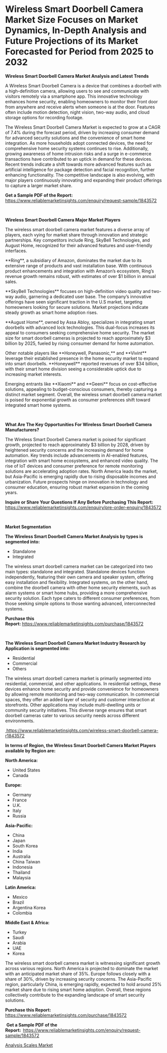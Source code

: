 <p><h1>Wireless Smart Doorbell Camera Market Size Focuses on Market Dynamics, In-Depth Analysis and Future Projections of its Market Forecasted for Period from 2025 to 2032</h1></p><p><strong>Wireless Smart Doorbell Camera Market Analysis and Latest Trends</strong></p>
<p><p>A Wireless Smart Doorbell Camera is a device that combines a doorbell with a high-definition camera, allowing users to see and communicate with visitors remotely via a smartphone app. This innovative technology enhances home security, enabling homeowners to monitor their front door from anywhere and receive alerts when someone is at the door. Features often include motion detection, night vision, two-way audio, and cloud storage options for recording footage.</p><p>The Wireless Smart Doorbell Camera Market is expected to grow at a CAGR of 7.4% during the forecast period, driven by increasing consumer demand for advanced security solutions and the convenience of smart home integration. As more households adopt connected devices, the need for comprehensive home security systems continues to rise. Additionally, growing awareness of home intrusion risks and a surge in e-commerce transactions have contributed to an uptick in demand for these devices. Recent trends indicate a shift towards more advanced features such as artificial intelligence for package detection and facial recognition, further enhancing functionality. The competitive landscape is also evolving, with major players continuously innovating and expanding their product offerings to capture a larger market share.</p></p>
<p><strong>Get a Sample PDF of the Report:&nbsp;</strong> <a href="https://www.reliablemarketinsights.com/enquiry/request-sample/1843572?utm_campaign=3317&utm_medium=2&utm_source=Github&utm_content=ia&utm_term=11042025&utm_id=wireless-smart-doorbell-camera">https://www.reliablemarketinsights.com/enquiry/request-sample/1843572</a></p>
<p>&nbsp;</p>
<p><strong>Wireless Smart Doorbell Camera Major Market Players</strong></p>
<p><p>The wireless smart doorbell camera market features a diverse array of players, each vying for market share through innovation and strategic partnerships. Key competitors include Ring, SkyBell Technologies, and August Home, recognized for their advanced features and user-friendly interfaces. </p><p>**Ring**, a subsidiary of Amazon, dominates the market due to its extensive range of products and vast installation base. With continuous product enhancements and integration with Amazon’s ecosystem, Ring’s revenue growth remains robust, with estimates of over $1 billion in annual sales.</p><p>**SkyBell Technologies** focuses on high-definition video quality and two-way audio, garnering a dedicated user base. The company’s innovative offerings have seen significant traction in the U.S market, targeting homeowners looking for secure solutions. Market projections indicate steady growth as smart home adoption rises.</p><p>**August Home**, owned by Assa Abloy, specializes in integrating smart doorbells with advanced lock technologies. This dual-focus increases its appeal to consumers seeking comprehensive home security. The market size for smart doorbell cameras is projected to reach approximately $3 billion by 2025, fueled by rising consumer demand for home automation.</p><p>Other notable players like **Honeywell, Panasonic,** and **Vivint** leverage their established presence in the home security market to expand into smart doorbells. **Honeywell** reported revenues of over $34 billion, with their smart home division seeing a considerable uptick due to increasing market interests.</p><p>Emerging entrants like **Xiaomi** and **Geeni** focus on cost-effective solutions, appealing to budget-conscious consumers, thereby capturing a distinct market segment. Overall, the wireless smart doorbell camera market is poised for exponential growth as consumer preferences shift toward integrated smart home systems.</p></p>
<p>&nbsp;</p>
<p><strong>What Are The Key Opportunities For Wireless Smart Doorbell Camera Manufacturers?</strong></p>
<p><p>The Wireless Smart Doorbell Camera market is poised for significant growth, projected to reach approximately $3 billion by 2028, driven by heightened security concerns and the increasing demand for home automation. Key trends include advancements in AI-enabled features, integration with smart home ecosystems, and enhanced video quality. The rise of IoT devices and consumer preference for remote monitoring solutions are accelerating adoption rates. North America leads the market, but Asia-Pacific is emerging rapidly due to rising disposable incomes and urbanization. Future prospects hinge on innovation in technology and consumer education, ensuring robust market expansion in the coming years.</p></p>
<p><strong>Inquire or Share Your Questions If Any Before Purchasing This Report:</strong> <a href="https://www.reliablemarketinsights.com/enquiry/pre-order-enquiry/1843572?utm_campaign=3317&utm_medium=2&utm_source=Github&utm_content=ia&utm_term=11042025&utm_id=wireless-smart-doorbell-camera">https://www.reliablemarketinsights.com/enquiry/pre-order-enquiry/1843572</a></p>
<p>&nbsp;</p>
<p><strong>Market Segmentation</strong></p>
<p><strong>The Wireless Smart Doorbell Camera Market Analysis by types is segmented into:</strong></p>
<p><ul><li>Standalone</li><li>Integrated</li></ul></p>
<p><p>The wireless smart doorbell camera market can be categorized into two main types: standalone and integrated. Standalone devices function independently, featuring their own camera and speaker system, offering easy installation and flexibility. Integrated systems, on the other hand, combine the doorbell camera with other home security elements, such as alarm systems or smart home hubs, providing a more comprehensive security solution. Each type caters to different consumer preferences, from those seeking simple options to those wanting advanced, interconnected systems.</p></p>
<p><strong>Purchase this Report:&nbsp;</strong><a href="https://www.reliablemarketinsights.com/purchase/1843572?utm_campaign=3317&utm_medium=2&utm_source=Github&utm_content=ia&utm_term=11042025&utm_id=wireless-smart-doorbell-camera">https://www.reliablemarketinsights.com/purchase/1843572</a></p>
<p>&nbsp;</p>
<p><strong>The Wireless Smart Doorbell Camera Market Industry Research by Application is segmented into:</strong></p>
<p><ul><li>Residential</li><li>Commercial</li><li>Others</li></ul></p>
<p><p>The wireless smart doorbell camera market is primarily segmented into residential, commercial, and other applications. In residential settings, these devices enhance home security and provide convenience for homeowners by allowing remote monitoring and two-way communication. In commercial spaces, they offer an added layer of security and customer interaction at storefronts. Other applications may include multi-dwelling units or community security initiatives. This diverse range ensures that smart doorbell cameras cater to various security needs across different environments.</p></p>
<p><a href="https://www.reliablemarketinsights.com/wireless-smart-doorbell-camera-r1843572?utm_campaign=3317&utm_medium=2&utm_source=Github&utm_content=ia&utm_term=11042025&utm_id=wireless-smart-doorbell-camera">&nbsp;https://www.reliablemarketinsights.com/wireless-smart-doorbell-camera-r1843572</a></p>
<p><strong>In terms of Region, the Wireless Smart Doorbell Camera Market Players available by Region are:</strong></p>
<p>
    <p> <strong> North America: </strong>
        <ul>
            <li>United States</li>
            <li>Canada</li>
        </ul>
        </p> 
    <p> <strong> Europe: </strong>
        <ul>
            <li>Germany</li>
            <li>France</li>
            <li>U.K.</li>
            <li>Italy</li>
            <li>Russia</li>
        </ul>
        </p> 
    <p> <strong> Asia-Pacific: </strong>
        <ul>
            <li>China</li>
            <li>Japan</li>
            <li>South Korea</li>
            <li>India</li>
            <li>Australia</li>
            <li>China Taiwan</li>
            <li>Indonesia</li>
            <li>Thailand</li>
            <li>Malaysia</li>
        </ul>
        </p> 
    <p> <strong> Latin America: </strong>
        <ul>
            <li>Mexico</li>
            <li>Brazil</li>
            <li>Argentina Korea</li>
            <li>Colombia</li>
        </ul>
        </p> 
    <p> <strong> Middle East & Africa: </strong>
        <ul>
            <li>Turkey</li>
            <li>Saudi</li>
            <li>Arabia</li>
            <li>UAE</li>
            <li>Korea</li>
        </ul>
    </p>
    </p>
<p><p>The wireless smart doorbell camera market is witnessing significant growth across various regions. North America is projected to dominate the market with an anticipated market share of 35%. Europe follows closely with a share of 30%, driven by increasing security concerns. The Asia-Pacific region, particularly China, is emerging rapidly, expected to hold around 25% market share due to rising smart home adoption. Overall, these regions collectively contribute to the expanding landscape of smart security solutions.</p></p>
<p><strong>Purchase this Report: </strong><a href="https://www.reliablemarketinsights.com/purchase/1843572?utm_campaign=3317&utm_medium=2&utm_source=Github&utm_content=ia&utm_term=11042025&utm_id=wireless-smart-doorbell-camera">https://www.reliablemarketinsights.com/purchase/1843572</a></p>
<p>&nbsp;<strong>Get a Sample PDF of the Report:&nbsp;&nbsp;</strong><a href="https://www.reliablemarketinsights.com/enquiry/request-sample/1843572?utm_campaign=3317&utm_medium=2&utm_source=Github&utm_content=ia&utm_term=11042025&utm_id=wireless-smart-doorbell-camera">https://www.reliablemarketinsights.com/enquiry/request-sample/1843572</a></p>
<p><strong></strong></p>
<p><p><a href="https://github.com/bozzoquishmd/Market-Research-Report-List-1/blob/main/analysis-scales-market.md?utm_campaign=3317&utm_medium=2&utm_source=Github&utm_content=ia&utm_term=11042025&utm_id=wireless-smart-doorbell-camera">Analysis Scales Market</a></p></p>